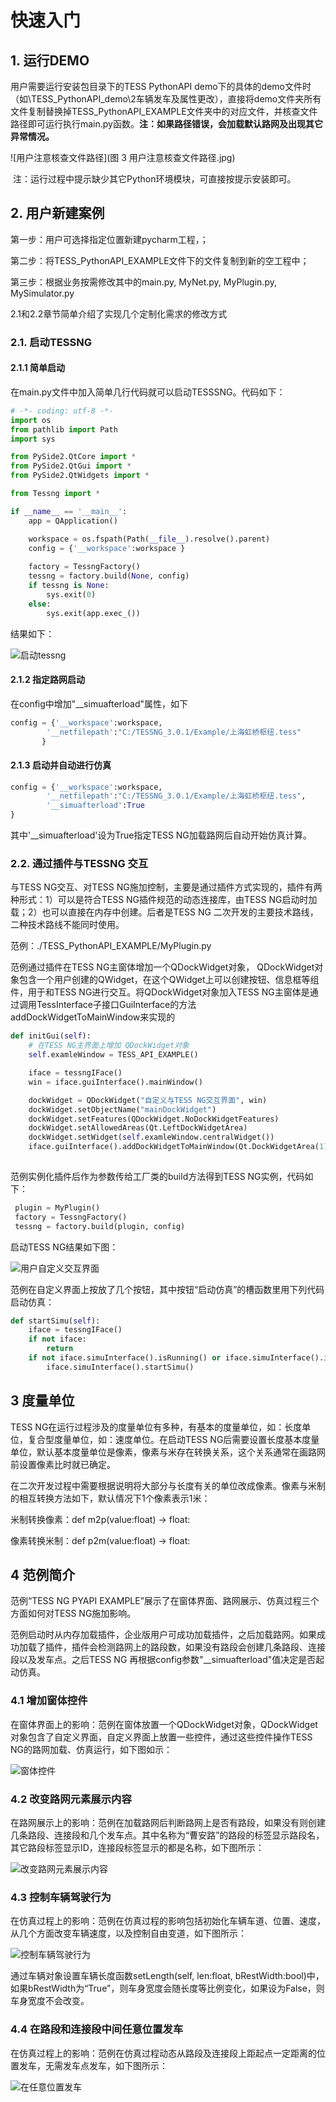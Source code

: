 # 快速入门

## 1. 运行DEMO

用户需要运行安装包目录下的TESS PythonAPI demo下的具体的demo文件时（如\TESS_PythonAPI_demo\2车辆发车及属性更改），直接将demo文件夹所有文件复制替换掉TESS_PythonAPI_EXAMPLE文件夹中的对应文件，并核查文件路径即可运行执行main.py函数。**注：如果路径错误，会加载默认路网及出现其它异常情况。**

![用户注意核查文件路径](图 3 用户注意核查文件路径.jpg)

​    注：运行过程中提示缺少其它Python环境模块，可直接按提示安装即可。

## 2. 用户新建案例

第一步：用户可选择指定位置新建pycharm工程，；

第二步：将TESS_PythonAPI_EXAMPLE文件下的文件复制到新的空工程中；

第三步：根据业务按需修改其中的main.py, MyNet.py, MyPlugin.py, MySimulator.py

2.1和2.2章节简单介绍了实现几个定制化需求的修改方式


### 2.1. 启动TESSNG

#### 2.1.1 简单启动

在main.py文件中加入简单几行代码就可以启动TESSSNG。代码如下：

```python
# -*- coding: utf-8 -*-
import os
from pathlib import Path
import sys

from PySide2.QtCore import *
from PySide2.QtGui import *
from PySide2.QtWidgets import *

from Tessng import *

if __name__ == '__main__':
    app = QApplication()

    workspace = os.fspath(Path(__file__).resolve().parent)
    config = {'__workspace':workspace }
 
    factory = TessngFactory()
    tessng = factory.build(None, config)
    if tessng is None:
        sys.exit(0)
    else:
        sys.exit(app.exec_())


```

结果如下：

  ![启动tessng](启动tessng.png)



#### 2.1.2 指定路网启动

在config中增加"__simuafterload"属性，如下

```python
config = {'__workspace':workspace,
        '__netfilepath':"C:/TESSNG_3.0.1/Example/上海虹桥枢纽.tess" 
       }

```

#### 2.1.3 启动并自动进行仿真

```python
config = {'__workspace':workspace,
        '__netfilepath':"C:/TESSNG_3.0.1/Example/上海虹桥枢纽.tess",
        '__simuafterload':True
}

```

其中'__simuafterload'设为True指定TESS NG加载路网后自动开始仿真计算。

### 2.2. 通过插件与TESSNG 交互

与TESS NG交互、对TESS NG施加控制，主要是通过插件方式实现的，插件有两种形式：1）可以是符合TESS NG插件规范的动态连接库，由TESS NG启动时加载；2）也可以直接在内存中创建。后者是TESS NG 二次开发的主要技术路线，二种技术路线不能同时使用。

范例：./TESS_PythonAPI_EXAMPLE/MyPlugin.py

范例通过插件在TESS NG主窗体增加一个QDockWidget对象， QDockWidget对象包含一个用户创建的QWidget，在这个QWidget上可以创建按钮、信息框等组件，用于和TESS NG进行交互。将QDockWidget对象加入TESS NG主窗体是通过调用TessInterface子接口GuiInterface的方法addDockWidgetToMainWindow来实现的

```python
def initGui(self):
    # 在TESS NG主界面上增加 QDockWidget对象
    self.examleWindow = TESS_API_EXAMPLE()

    iface = tessngIFace()
    win = iface.guiInterface().mainWindow()

    dockWidget = QDockWidget("自定义与TESS NG交互界面", win)
    dockWidget.setObjectName("mainDockWidget")
    dockWidget.setFeatures(QDockWidget.NoDockWidgetFeatures)
    dockWidget.setAllowedAreas(Qt.LeftDockWidgetArea)
    dockWidget.setWidget(self.examleWindow.centralWidget())
    iface.guiInterface().addDockWidgetToMainWindow(Qt.DockWidgetArea(1), dockWidget)
    		               

```

范例实例化插件后作为参数传给工厂类的build方法得到TESS NG实例，代码如下：

```python
 plugin = MyPlugin()
 factory = TessngFactory()
 tessng = factory.build(plugin, config)
```

启动TESS NG结果如下图：

![用户自定义交互界面](图3用户自定义交互界面-1701432029671-14.png)

范例在自定义界面上按放了几个按钮，其中按钮“启动仿真”的槽函数里用下列代码启动仿真：

```python
def startSimu(self):
    iface = tessngIFace()
    if not iface:
        return
    if not iface.simuInterface().isRunning() or iface.simuInterface().isPausing():
        iface.simuInterface().startSimu()

```



## 3 度量单位

TESS NG在运行过程涉及的度量单位有多种，有基本的度量单位，如：长度单位，复合型度量单位，如：速度单位。在启动TESS NG后需要设置长度基本度量单位，默认基本度量单位是像素，像素与米存在转换关系，这个关系通常在画路网前设置像素比时就已确定。

在二次开发过程中需要根据说明将大部分与长度有关的单位改成像素。像素与米制的相互转换方法如下，默认情况下1个像素表示1米：

米制转换像素：def m2p(value:float) -> float:

像素转换米制：def p2m(value:float) -> float:



## 4 范例简介

范例“TESS NG PYAPI EXAMPLE”展示了在窗体界面、路网展示、仿真过程三个方面如何对TESS NG施加影响。

范例启动时从内存加载插件，企业版用户可成功加载插件，之后加载路网。如果成功加载了插件，插件会检测路网上的路段数，如果没有路段会创建几条路段、连接段以及发车点。之后TESS NG 再根据config参数"__simuafterload"值决定是否起动仿真。

### 4.1 增加窗体控件

在窗体界面上的影响：范例在窗体放置一个QDockWidget对象，QDockWidget对象包含了自定义界面，自定义界面上放置一些控件，通过这些控件操作TESS NG的路网加载、仿真运行，如下图如示：

![窗体控件](image-20231212105930351.png)



### 4.2 改变路网元素展示内容

在路网展示上的影响：范例在加载路网后判断路网上是否有路段，如果没有则创建几条路段、连接段和几个发车点。其中名称为“曹安路”的路段的标签显示路段名，其它路段标签显示ID，连接段标签显示的都是名称，如下图所示：

![改变路网元素展示内容](image-20231212110008535.png)





### 4.3 控制车辆驾驶行为

在仿真过程上的影响：范例在仿真过程的影响包括初始化车辆车道、位置、速度，从几个方面改变车辆速度，以及控制自由变道，如下图所示：

![控制车辆驾驶行为](image-20231212110049140.png)

通过车辆对象设置车辆长度函数setLength(self, len:float, bRestWidth:bool)中，如果bRestWidth为“True”，则车身宽度会随长度等比例变化，如果设为False，则车身宽度不会改变。



### 4.4 在路段和连接段中间任意位置发车

在仿真过程上的影响：范例在仿真过程动态从路段及连接段上距起点一定距离的位置发车，无需发车点发车，如下图所示：

![在任意位置发车](image-20231212110141014.png)

 



<!-- ex_nonav -->


